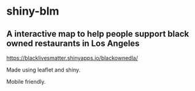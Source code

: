 # shiny-blm
<h2>A interactive map to help people support black owned restaurants in Los Angeles</h2>


https://blacklivesmatter.shinyapps.io/blackownedla/

Made using leaflet and shiny.

Mobile friendly.

